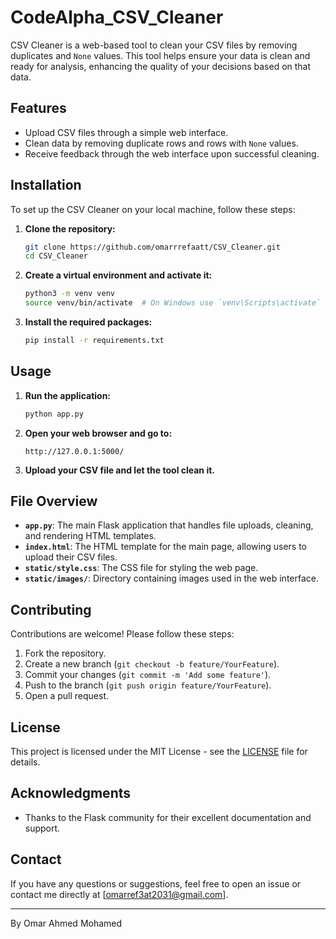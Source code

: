 # CodeAlpha_CSV_Cleaner

CSV Cleaner is a web-based tool to clean your CSV files by removing duplicates and `None` values. This tool helps ensure your data is clean and ready for analysis, enhancing the quality of your decisions based on that data.

## Features

- Upload CSV files through a simple web interface.
- Clean data by removing duplicate rows and rows with `None` values.
- Receive feedback through the web interface upon successful cleaning.

## Installation

To set up the CSV Cleaner on your local machine, follow these steps:

1. **Clone the repository:**
    ```bash
    git clone https://github.com/omarrrefaatt/CSV_Cleaner.git
    cd CSV_Cleaner
    ```

2. **Create a virtual environment and activate it:**
    ```bash
    python3 -m venv venv
    source venv/bin/activate  # On Windows use `venv\Scripts\activate`
    ```

3. **Install the required packages:**
    ```bash
    pip install -r requirements.txt
    ```

## Usage

1. **Run the application:**
    ```bash
    python app.py
    ```

2. **Open your web browser and go to:**
    ```
    http://127.0.0.1:5000/
    ```

3. **Upload your CSV file and let the tool clean it.**

## File Overview

- **`app.py`**: The main Flask application that handles file uploads, cleaning, and rendering HTML templates.
- **`index.html`**: The HTML template for the main page, allowing users to upload their CSV files.
- **`static/style.css`**: The CSS file for styling the web page.
- **`static/images/`**: Directory containing images used in the web interface.

## Contributing

Contributions are welcome! Please follow these steps:

1. Fork the repository.
2. Create a new branch (`git checkout -b feature/YourFeature`).
3. Commit your changes (`git commit -m 'Add some feature'`).
4. Push to the branch (`git push origin feature/YourFeature`).
5. Open a pull request.

## License

This project is licensed under the MIT License - see the [LICENSE](LICENSE) file for details.

## Acknowledgments

- Thanks to the Flask community for their excellent documentation and support.

## Contact

If you have any questions or suggestions, feel free to open an issue or contact me directly at [omarref3at2031@gmail.com].

---

By Omar Ahmed Mohamed
